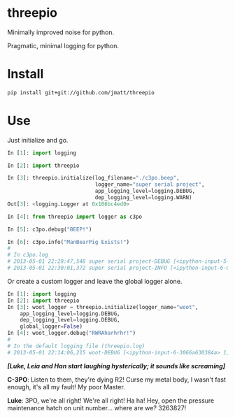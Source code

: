 threepio
========

Minimally improved noise for python.

Pragmatic, minimal logging for python.

# Install
```bash
pip install git+git://github.com/jmatt/threepio
```

# Use

Just initialize and go.

```python
In [1]: import logging

In [2]: import threepio

In [3]: threepio.initialize(log_filename="./c3po.beep",
                            logger_name="super serial project",
                            app_logging_level=logging.DEBUG,
                            dep_logging_level=logging.WARN)
Out[3]: <logging.Logger at 0x106bc4ed0>

In [4]: from threepio import logger as c3po

In [5]: c3po.debug("BEEP!")

In [6]: c3po.info("ManBearPig Exists!")
#
# In c3po.log
# 2013-05-01 22:29:47,548 super serial project-DEBUG [<ipython-input-5-b81c1c01169e> 1] BEEP!
# 2013-05-01 22:30:01,372 super serial project-INFO [<ipython-input-6-089fe0b5bf92> 1] ManBearPig Exists!
```

Or create a custom logger and leave the global logger alone.

```python
In [1]: import logging
In [2]: import threepio
In [3]: woot_logger = threepio.initialize(logger_name="woot",
    app_logging_level=logging.DEBUG,
    dep_logging_level=logging.DEBUG,
    global_logger=False)
In [4]: woot_logger.debug("RWRAharhrhr!")
#
# In the default logging file (threepio.log)
# 2013-05-01 22:14:06,215 woot-DEBUG [<ipython-input-6-3066a630384a> 1] RWRAharhrhr!
```

***[Luke, Leia and Han start laughing hysterically; it sounds like screaming]***

**C-3PO**: Listen to them, they're dying R2! Curse my metal body, I wasn't fast enough, it's all my fault! My poor Master.

**Luke**: 3PO, we're all right! We're all right! Ha ha! Hey, open the pressure maintenance hatch on unit number... where are we? 3263827!
